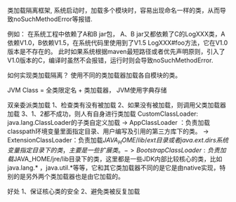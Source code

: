 类加载隔离框架, 系统启动时，加载多个模块时，容易出现命名一样的类，从而导致noSuchMethodError等报错.

例如：
在系统工程中依赖了A和B jar包， A、B jar又都依赖了C的LogXXX类，A依赖V1.0，B依赖V1.5，在系统代码里使用到了V1.5 LogXXX#foo方法，它在V1.0版本是不存在的。
此时如果系统根据maven最短路径或者优先声明原则，引入了V1.0版本的C，编译时虽然不会报错，运行时则会导致noSuchMethodError.


如何实现类加载隔离？
使用不同的类加载器加载各自模块的类。

JVM Class = 全类限定名 + 类加载器， JVM使用字典存储

双亲委派类加载
1、检查类有没有被加载
2、如果没有被加载，则调用父类加载器加载
3、1、2都不成功，则人有自身进行类加载
CustomClassLoader: java.lang.ClassLoader的子类自定义加载
-> 
AppClassLoader ：负责加载classpath环境变量里面指定目录、用户编写及引用的第三方库下的类。
-> 
ExtensionClassLoader：负责加载$JAVA_HOME/lib/ext 目录或者java.ext.dirs系统变量指定目录下的类，主要是一些扩展类。
->
BootstrapClassLoader: 负责加载$JAVA_HOME/jre/lib目录下的类，这里都是一些JDK内部比较核心的类，比如java.lang.* ，java.util.*等等，它和其它类加载器不同的是它是由native实现，特别的是另外两个类加载器也是由它加载的。

好处
1、保证核心类的安全
2、避免类被反复加载





